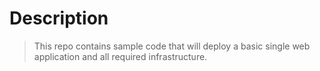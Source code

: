 # Description

> This repo contains sample code that will deploy a basic single web application and all required infrastructure.
